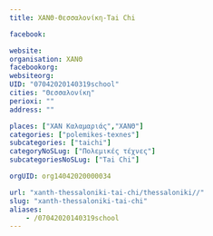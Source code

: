 ```yaml
---
title: ΧΑΝΘ-Θεσσαλονίκη-Tai Chi

facebook:

website:
organisation: ΧΑΝΘ
facebookorg:
websiteorg:
UID: "07042020140319school"
cities: "Θεσσαλονίκη"
perioxi: ""
address: ""

places: ["ΧΑΝ Καλαμαριάς","ΧΑΝΘ"]
categories: ["polemikes-texnes"]
subcategories: ["taichi"]
categoryNoSLug: ["Πολεμικές τέχνες"]
subcategoriesNoSLug: ["Tai Chi"]

orgUID: org14042020000034

url: "xanth-thessaloniki-tai-chi/thessaloniki//"
slug: "xanth-thessaloniki-tai-chi"
aliases:
    - /07042020140319school
---
```





